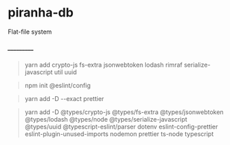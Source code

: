 # piranha-db
Flat-file system

##### _________

> yarn add crypto-js fs-extra jsonwebtoken lodash rimraf serialize-javascript util uuid

> npm init @eslint/config

> yarn add -D --exact prettier

> yarn add -D @types/crypto-js @types/fs-extra @types/jsonwebtoken @types/lodash @types/node @types/serialize-javascript @types/uuid @typescript-eslint/parser dotenv eslint-config-prettier eslint-plugin-unused-imports nodemon prettier ts-node typescript